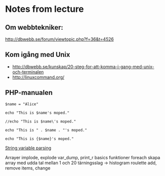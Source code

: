 Notes from lecture
===============================

Om webbtekniker:
-------------------------------
http://dbwebb.se/forum/viewtopic.php?f=36&t=4526


Kom igång med Unix
-------------------------------

* http://dbwebb.se/kunskap/20-steg-for-att-komma-i-gang-med-unix-och-terminalen
* http://linuxcommand.org/


PHP-manualen
-------------------------------

```
$name = "Alice"

echo "This is $name's moped."

//echo "This is $name\'s moped."

echo "This is " . $name . "'s moped."

echo "This is {$name}'s moped."
```

[String variable parsing](https://secure.php.net/manual/en/language.types.string.php#language.types.string.parsing)


Arrayer
 implode, explode
 var_dump, print_r
 basics
 funktioner
 foreach
 skapa array med udda tal mellan 1 och 20
 tärningsslag -> histogram
 roulette
 add, remove items, change
